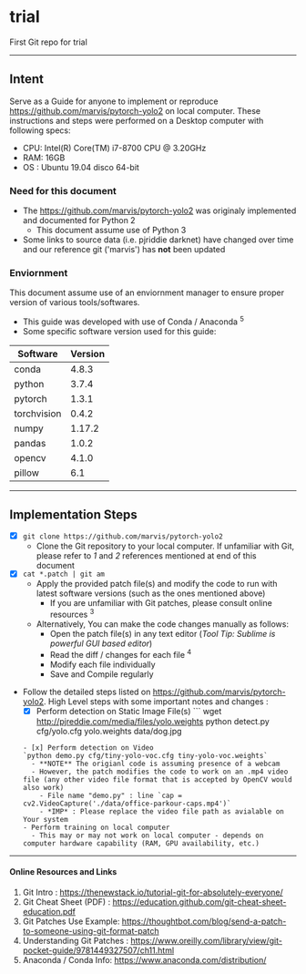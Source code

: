 # trial
First Git repo for trial

---
## Intent
Serve as a Guide for anyone to implement or reproduce https://github.com/marvis/pytorch-yolo2 on local computer.  These instructions and steps were performed on a Desktop computer with following specs:
- CPU: Intel(R) Core(TM) i7-8700 CPU @ 3.20GHz
- RAM: 16GB
- OS : Ubuntu 19.04 disco 64-bit

### Need for this document
- The https://github.com/marvis/pytorch-yolo2 was originaly implemented and documented for Python 2 
  - This document assume use of Python 3
- Some links to source data (i.e. pjriddie darknet) have changed over time and our reference git ('marvis') has **not** been updated

### Enviornment
This document assume use of an enviornment manager to ensure proper version of various tools/softwares. 
  - This guide was developed with use of Conda / Anaconda <sup>5</sup>
- Some specific software version used for this guide:

Software    | Version
----------- | --------
conda       | 4.8.3 
python      | 3.7.4
pytorch     | 1.3.1
torchvision | 0.4.2
numpy       | 1.17.2
pandas      | 1.0.2
opencv      | 4.1.0
pillow      | 6.1

---
## Implementation Steps

- [x] `git clone https://github.com/marvis/pytorch-yolo2`
  - Clone the Git repository to your local computer. If unfamiliar with Git, please refer to *1* and *2* references mentioned at end of this document
- [x] `cat *.patch | git am`
  - Apply the provided patch file(s) and modify the code to run with latest software versions (such as the ones mentioned above)
    - If you are unfamiliar with Git patches, please consult online resources <sup>3</sup>
  - Alternatively, You can make the code changes manually as follows:
    - Open the patch file(s) in any text editor (*Tool Tip: Sublime is powerful GUI based editor*)
    - Read the diff / changes for each file <sup>4</sup>
    - Modify each file individually
    - Save and Compile regularly 

- Follow the detailed steps listed on https://github.com/marvis/pytorch-yolo2. High Level steps with some important notes and changes : 
  - [x] Perform detection on Static Image File(s) ```
  wget http://pjreddie.com/media/files/yolo.weights
  python detect.py cfg/yolo.cfg yolo.weights data/dog.jpg
  ```
  - [x] Perform detection on Video
  `python demo.py cfg/tiny-yolo-voc.cfg tiny-yolo-voc.weights`
    - **NOTE** The origianl code is assuming presence of a webcam 
    - However, the patch modifies the code to work on an .mp4 video file (any other video file format that is accepted by OpenCV would also work)
      - File name "demo.py" : line `cap = cv2.VideoCapture('./data/office-parkour-caps.mp4')` 
      - *IMP* : Please replace the video file path as avialable on Your system 
  - Perform training on local computer
    - This may or may not work on local computer - depends on computer hardware capability (RAM, GPU availability, etc.)

---
#### Online Resources and Links
1. Git Intro : https://thenewstack.io/tutorial-git-for-absolutely-everyone/ 
2. Git Cheat Sheet (PDF) : https://education.github.com/git-cheat-sheet-education.pdf 
3. Git Patches Use Example: https://thoughtbot.com/blog/send-a-patch-to-someone-using-git-format-patch 
4. Understanding Git Patches : https://www.oreilly.com/library/view/git-pocket-guide/9781449327507/ch11.html
5. Anaconda / Conda Info: https://www.anaconda.com/distribution/ 
